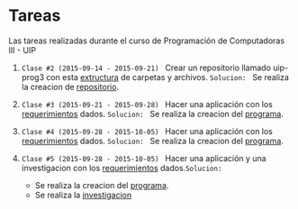 # Tareas
Las tareas realizadas durante el curso de Programación de Computadoras III - UIP

1. ```Clase #2 (2015-09-14 - 2015-09-21) ``` Crear un repositorio llamado uip-prog3 con esta [extructura](https://github.com/jcsena/uip-prog3/blob/master/tareas/1/estructura.txt) de carpetas y archivos.
```Solucion: ``` Se realiza la creacion de [repositorio](https://github.com/jcsena/uip-prog3.git).

2. ```Clase #3 (2015-09-21 - 2015-09-28) ``` Hacer una aplicación con los [requerimientos](https://github.com/jcsena/uip-prog3/blob/master/tareas/2/tarea.txt) dados.
```Solucion: ``` Se realiza la creacion del [programa](https://github.com/jcsena/uip-prog3/blob/master/tareas/2/tarea.py).

3. ```Clase #4 (2015-09-28 - 2015-10-05) ``` Hacer una aplicación con los [requerimientos](https://github.com/jcsena/uip-prog3/blob/master/tareas/3/tarea.txt) dados.
```Solucion: ``` Se realiza la creacion del [programa](https://github.com/jcsena/uip-prog3/blob/master/tareas/3/tarea.py).

4. ```Clase #5 (2015-09-28 - 2015-10-05) ``` Hacer una aplicación y una investigacion con los [requerimientos](https://github.com/jcsena/uip-prog3/blob/master/tareas/3/tarea.txt) dados.```Solucion: ```
    *  Se realiza la creacion del [programa](https://github.com/jcsena/uip-prog3/blob/master/tareas/4/tarea.py).
    * Se realiza la [investigacion](https://github.com/jcsena/uip-prog3/blob/master/tareas/4/investigacion.txt)
